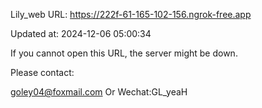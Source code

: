 Lily_web URL: https://222f-61-165-102-156.ngrok-free.app

Updated at: 2024-12-06 05:00:34

If you cannot open this URL, the server might be down.

Please contact: 

goley04@foxmail.com Or Wechat:GL_yeaH